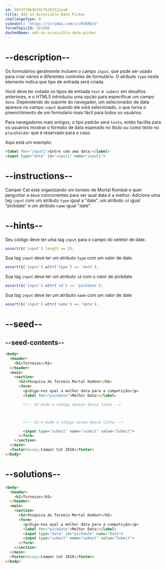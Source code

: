 ```yaml
---
id: 587d778b367417b2b2512aa8
title: Add an Accessible Date Picker
challengeType: 0
videoUrl: 'https://scrimba.com/c/cR3bRbCV'
forumTopicId: 301008
dashedName: add-an-accessible-date-picker
---
```


# --description--

Os formulários geralmente incluem o campo `input`, que pode ser usado para criar vários e diferentes controles de formulário. O atributo `type` neste elemento indica que tipo de entrada será criada.

Você deve ter notado os tipos de entrada `text` e` submit` em desafios anteriores, e o HTML5 introduziu uma opção para especificar um campo `date`. Dependendo do suporte do navegador, um selecionador de data aparece no campo `input` quando ele está selecionado, o que torna o preenchimento de um formulário mais fácil para todos os usuários.

Para navegadores mais antigos, o tipo padrão será `texto`, então facilita para os usuários mostrar o formato de data esperado no título ou como texto no `placeholder` que é  reservado para o caso.

Aqui está um exemplo: 

```html
<label for="input1">Entre com uma data:</label>
<input type="date" id="input1" name="input1">
```

# --instructions--

Camper Cat está organizando um torneio de Mortal Kombat e quer perguntar a seus concorrentes para ver qual data é a melhor. Adicione uma tag `input` com um atributo `type` igual a "date", um atributo `id` igual "pickdate" e um atributo `name` igual "date".

# --hints--

Seu código deve ter uma tag `input` para o campo do seletor de date.

```js
assert($('input').length == 2);
```

Sua tag `input` deve ter um atributo `type` com um valor de date.

```js
assert($('input').attr('type') == 'date');
```
Sua tag `input` deve ter um  atributo `id` com o valor de pickdate.

```js
assert($('input').attr('id') == 'pickdate');
```

Sua tag `input` deve ter um atributo `name` com um valor de date

```js
assert($('input').attr('name') == 'date');
```

# --seed--

## --seed-contents--

```html
<body>
  <header>
    <h1>Torneios</h1>
  </header>
  <main>
    <section>
      <h2>Pesquisa do Torneio Mortal Kombat</h2>
      <form>
        <p>Diga-nos qual a melhor data para a competição</p>
        <label for="pickdate">Melhor Data:</label>

        <!-- Só mude o código abaixo dessa linha -->



        <!-- Só o mude o código acima dessa linha -->

        <input type="submit" name="submit" value="Submit">
      </form>
    </section>
  </main>
  <footer>&copy;Camper Cat 2018</footer>
</body>
```

# --solutions--

```html
<body>
  <header>
    <h1>Torneios</h1>
  </header>
  <main>
    <section>
      <h2>Pesquisa do Torneio Mortal Kombat</h2>
      <form>
        <p>Diga-nos qual a melhor data para a competição</p>
        <label for="pickdate">Melhor Data:</label>
        <input type="date" id="pickdate" name="date">
        <input type="submit" name="submit" value="Submit">
      </form>
    </section>
  </main>
  <footer>&copy;Camper Cat 2018</footer>
</body>
```
